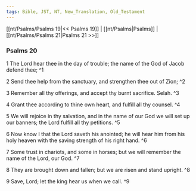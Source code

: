 ```yaml
---
tags: Bible, JST, NT, New_Translation, Old_Testament
---
```


[[nt/Psalms/Psalms 19|<< Psalms 19]] | [[nt/Psalms|Psalms]] | [[nt/Psalms/Psalms 21|Psalms 21 >>]]

### Psalms 20

1 The Lord hear thee in the day of trouble; the name of the God of Jacob defend thee;  ^1

2 Send thee help from the sanctuary, and strengthen thee out of Zion;  ^2

3 Remember all thy offerings, and accept thy burnt sacrifice. Selah.  ^3

4 Grant thee according to thine own heart, and fulfill all thy counsel.  ^4

5 We will rejoice in thy salvation, and in the name of our God we will set up our banners; the Lord fulfill all thy petitions.  ^5

6 Now know I that the Lord saveth his anointed; he will hear him from his holy heaven with the saving strength of his right hand.  ^6

7 Some trust in chariots, and some in horses; but we will remember the name of the Lord, our God.  ^7

8 They are brought down and fallen; but we are risen and stand upright.  ^8

9 Save, Lord; let the king hear us when we call.  ^9

 
